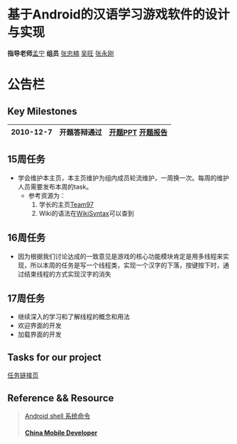 # 基于Android的汉语学习游戏软件的设计与实现 #
**指导老师**[孟宁](http://staff.ustc.edu.cn/~mengning/) **组员** [张忠楠](http://code.google.com/p/androidteam/wiki/ZznPGhome) [吴旺](http://code.google.com/p/androidteam/wiki/WwPGhome) [张永刚](http://code.google.com/p/androidteam/wiki/ZygPGhome)
# 公告栏 #
## Key Milestones ##

|2010-12-7|开题答辩通过|[开题PPT](http://androidteam.googlecode.com/files/kaiti.ppt) [开题报告](http://androidteam.googlecode.com/files/%E5%BC%80%E9%A2%98%E6%8A%A5%E5%91%8A.doc)|
|:--------|:-----------------|:--------------------------------------------------------------------------------------------------------------------------------------------------------------|

## 15周任务 ##

  * 学会维护本主页，本主页维护为组内成员轮流维护，一周换一次。每周的维护人员需要发布本周的task。
    * 参考资源为：
      1. 学长的主页[Team97](http://code.google.com/p/androidteam/wiki/Team97)
      1. Wiki的语法在[WikiSyntax](http://code.google.com/p/support/wiki/WikiSyntax)可以查到

## 16周任务 ##
  * 因为根据我们讨论达成的一致意见是游戏的核心功能模块肯定是用多线程来实现，所以本周的任务是写一个线程类，实现一个汉字的下落，按键按下时，通过结束线程的方式实现汉字的消失

## 17周任务 ##
  * 继续深入的学习和了解线程的概念和用法
  * 欢迎界面的开发
  * 加载界面的开发



## Tasks for our project ##
[任务链接页](http://code.google.com/p/androidteam/wiki/TasksPhoneGame?ts=1292083387&updated=TasksPhoneGame)
## Reference && Resource ##
> [Android shell 系统命令](http://anywayiwillgo.blog.163.com/blog/static/165867439201091111830293/)
> #### [China Mobile Developer](http://www.cmd100.com/bbs/forum.php) ####